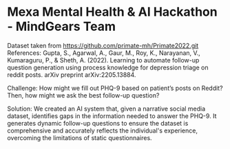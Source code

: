 # Mexa Mental Health & AI Hackathon - MindGears Team

Dataset taken from https://github.com/primate-mh/Primate2022.git
References: Gupta, S., Agarwal, A., Gaur, M., Roy, K., Narayanan, V., Kumaraguru, P., & Sheth, A. (2022). Learning to automate follow-up question generation using process knowledge for depression triage on reddit posts. arXiv preprint arXiv:2205.13884.

Challenge: How might we fill out PHQ-9 based on patient’s posts on Reddit? Then, how might we ask the best follow-up question?

Solution: We created an AI system that, given a narrative social media dataset, identifies gaps in the information needed to answer the PHQ-9. It generates dynamic follow-up questions to ensure the dataset is comprehensive and accurately reflects the individual's experience, overcoming the limitations of static questionnaires.
